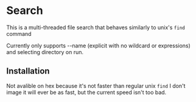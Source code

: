 # Search

This is a multi-threaded file search that behaves similarly to unix's ```find``` command

Currently only supports --name (explicit with no wildcard or expressions) and selecting directory on run.

## Installation

Not avalible on hex because it's not faster than regular unix ```find```
I don't image it will ever be as fast, but the current speed isn't too bad.
